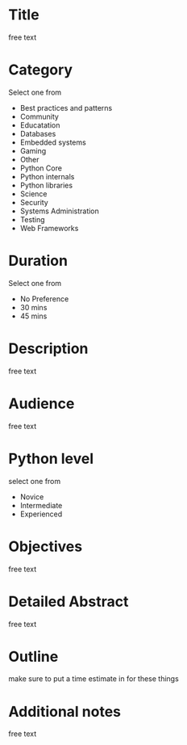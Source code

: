 # Title
free text

# Category
Select one from

- Best practices and patterns
- Community
- Educatation
- Databases
- Embedded systems
- Gaming
- Other
- Python Core
- Python internals
- Python libraries
- Science
- Security
- Systems Administration
- Testing
- Web Frameworks

# Duration
Select one from

- No Preference
- 30 mins
- 45 mins

# Description
free text

# Audience
free text

# Python level
select one from

- Novice
- Intermediate
- Experienced

# Objectives
free text

# Detailed Abstract
free text

# Outline
make sure to put a time estimate in for these things

# Additional notes
free text
